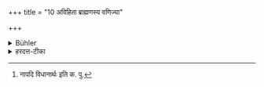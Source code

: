 +++
title = "10 अविहिता ब्राह्मणस्य वणिज्या"

+++

<details><summary>Bühler</summary>

10. Trade is not lawful for a Brāhmaṇa.
</details>

<details><summary>हरदत्त-टीका</summary>

## सूत्रम्
अविहिता ब्राह्मणस्य वणिज्या ॥ १० ॥  
### टिप्पनी
क्रयविक्रयव्यवहारो वणिज्या । सा स्वयं कृता ब्राह्मणस्य वृत्तिर्न विहिता प्राप्तानुवादोऽ[^१]यमपवादविधानार्थः ॥१०॥

[^१]:

    नापदि विधानार्थः इति क. पु.
</details>
